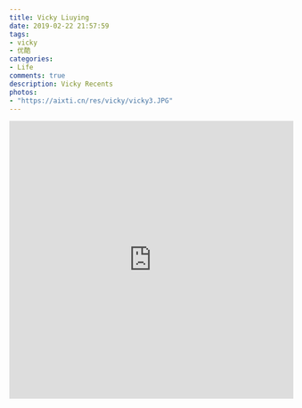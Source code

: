 ```yaml
---
title: Vicky Liuying
date: 2019-02-22 21:57:59
tags:
- vicky
- 优酷
categories:
- Life
comments: true
description: Vicky Recents
photos:
- "https://aixti.cn/res/vicky/vicky3.JPG"
---
```


<iframe height=498 width=510 src='https://player.youku.com/embed/XMzk4OTc5NDA3Ng==' frameborder=0 'allowfullscreen'></iframe>

